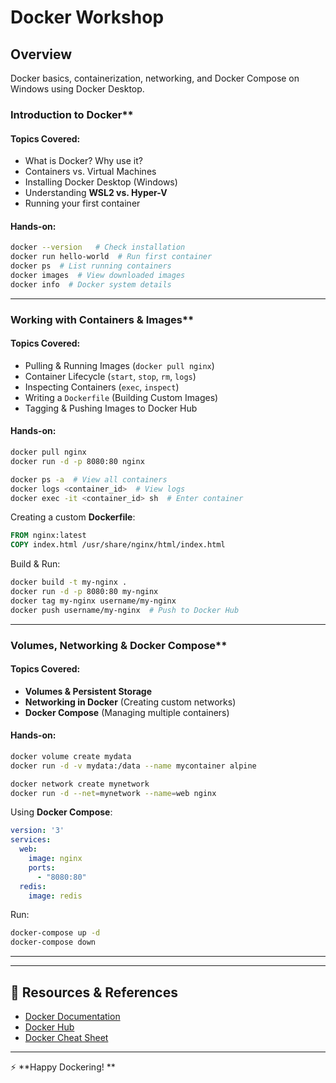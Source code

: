 #  Docker Workshop 

##  Overview
Docker basics, containerization, networking, and Docker Compose on Windows using Docker Desktop.


###  Introduction to Docker**
#### Topics Covered:
- What is Docker? Why use it?
- Containers vs. Virtual Machines
- Installing Docker Desktop (Windows)
- Understanding **WSL2 vs. Hyper-V**
- Running your first container

#### Hands-on:
```sh
docker --version   # Check installation
docker run hello-world  # Run first container
docker ps  # List running containers
docker images  # View downloaded images
docker info  # Docker system details
```

---

###  Working with Containers & Images**
#### Topics Covered:
- Pulling & Running Images (`docker pull nginx`)
- Container Lifecycle (`start`, `stop`, `rm`, `logs`)
- Inspecting Containers (`exec`, `inspect`)
- Writing a `Dockerfile` (Building Custom Images)
- Tagging & Pushing Images to Docker Hub

#### Hands-on:
```sh
docker pull nginx
docker run -d -p 8080:80 nginx

docker ps -a  # View all containers
docker logs <container_id>  # View logs
docker exec -it <container_id> sh  # Enter container
```
Creating a custom **Dockerfile**:
```dockerfile
FROM nginx:latest
COPY index.html /usr/share/nginx/html/index.html
```
Build & Run:
```sh
docker build -t my-nginx .
docker run -d -p 8080:80 my-nginx
docker tag my-nginx username/my-nginx
docker push username/my-nginx  # Push to Docker Hub
```

---

###  Volumes, Networking & Docker Compose**
#### Topics Covered:
- **Volumes & Persistent Storage**
- **Networking in Docker** (Creating custom networks)
- **Docker Compose** (Managing multiple containers)

#### Hands-on:
```sh
docker volume create mydata
docker run -d -v mydata:/data --name mycontainer alpine

docker network create mynetwork
docker run -d --net=mynetwork --name=web nginx
```

Using **Docker Compose**:
```yaml
version: '3'
services:
  web:
    image: nginx
    ports:
      - "8080:80"
  redis:
    image: redis
```
Run:
```sh
docker-compose up -d
docker-compose down
```

---

---

## 📖 **Resources & References**
- [Docker Documentation](https://docs.docker.com/)
- [Docker Hub](https://hub.docker.com/)
- [Docker Cheat Sheet](https://dockerlabs.collabnix.com/docker/cheatsheet/)

---

⚡ **Happy Dockering! **
